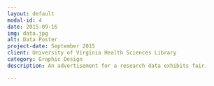 ```yaml
---
layout: default
modal-id: 4
date: 2015-09-16
img: data.jpg
alt: Data Poster
project-date: September 2015
client: University of Virginia Health Sciences Library
category: Graphic Design
description: An advertisement for a research data exhibits fair.

---
```

